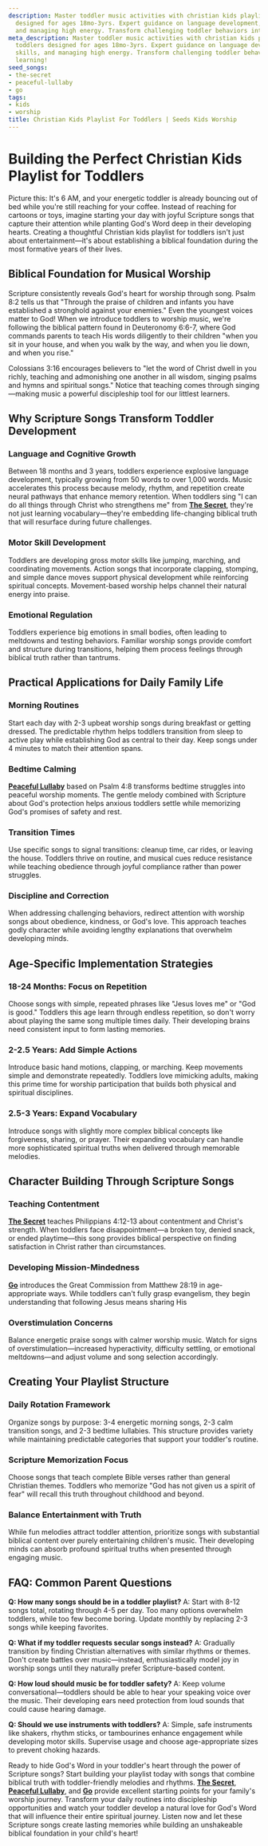 ```yaml
---
description: Master toddler music activities with christian kids playlist for toddlers
  designed for ages 18mo-3yrs. Expert guidance on language development, motor skills,
  and managing high energy. Transform challenging toddler behaviors into joyful learning!
meta_description: Master toddler music activities with christian kids playlist for
  toddlers designed for ages 18mo-3yrs. Expert guidance on language development, motor
  skills, and managing high energy. Transform challenging toddler behaviors into joyful
  learning!
seed_songs:
- the-secret
- peaceful-lullaby
- go
tags:
- kids
- worship
title: Christian Kids Playlist For Toddlers | Seeds Kids Worship
---
```

# Building the Perfect Christian Kids Playlist for Toddlers

Picture this: It's 6 AM, and your energetic toddler is already bouncing out of bed while you're still reaching for your coffee. Instead of reaching for cartoons or toys, imagine starting your day with joyful Scripture songs that capture their attention while planting God's Word deep in their developing hearts. Creating a thoughtful Christian kids playlist for toddlers isn't just about entertainment—it's about establishing a biblical foundation during the most formative years of their lives.

## Biblical Foundation for Musical Worship

Scripture consistently reveals God's heart for worship through song. Psalm 8:2 tells us that "Through the praise of children and infants you have established a stronghold against your enemies." Even the youngest voices matter to God! When we introduce toddlers to worship music, we're following the biblical pattern found in Deuteronomy 6:6-7, where God commands parents to teach His words diligently to their children "when you sit in your house, and when you walk by the way, and when you lie down, and when you rise."

Colossians 3:16 encourages believers to "let the word of Christ dwell in you richly, teaching and admonishing one another in all wisdom, singing psalms and hymns and spiritual songs." Notice that teaching comes through singing—making music a powerful discipleship tool for our littlest learners.

## Why Scripture Songs Transform Toddler Development

### Language and Cognitive Growth
Between 18 months and 3 years, toddlers experience explosive language development, typically growing from 50 words to over 1,000 words. Music accelerates this process because melody, rhythm, and repetition create neural pathways that enhance memory retention. When toddlers sing "I can do all things through Christ who strengthens me" from **[The Secret](https://seedskidsworship.com/product/the-secret-philippians-412-13/)**, they're not just learning vocabulary—they're embedding life-changing biblical truth that will resurface during future challenges.

### Motor Skill Development
Toddlers are developing gross motor skills like jumping, marching, and coordinating movements. Action songs that incorporate clapping, stomping, and simple dance moves support physical development while reinforcing spiritual concepts. Movement-based worship helps channel their natural energy into praise.

### Emotional Regulation
Toddlers experience big emotions in small bodies, often leading to meltdowns and testing behaviors. Familiar worship songs provide comfort and structure during transitions, helping them process feelings through biblical truth rather than tantrums.

## Practical Applications for Daily Family Life

### Morning Routines
Start each day with 2-3 upbeat worship songs during breakfast or getting dressed. The predictable rhythm helps toddlers transition from sleep to active play while establishing God as central to their day. Keep songs under 4 minutes to match their attention spans.

### Bedtime Calming
**[Peaceful Lullaby](https://seedskidsworship.com/product/peaceful-lullaby-psalm-48-2/)** based on Psalm 4:8 transforms bedtime struggles into peaceful worship moments. The gentle melody combined with Scripture about God's protection helps anxious toddlers settle while memorizing God's promises of safety and rest.

### Transition Times
Use specific songs to signal transitions: cleanup time, car rides, or leaving the house. Toddlers thrive on routine, and musical cues reduce resistance while teaching obedience through joyful compliance rather than power struggles.

### Discipline and Correction
When addressing challenging behaviors, redirect attention with worship songs about obedience, kindness, or God's love. This approach teaches godly character while avoiding lengthy explanations that overwhelm developing minds.

## Age-Specific Implementation Strategies

### 18-24 Months: Focus on Repetition
Choose songs with simple, repeated phrases like "Jesus loves me" or "God is good." Toddlers this age learn through endless repetition, so don't worry about playing the same song multiple times daily. Their developing brains need consistent input to form lasting memories.

### 2-2.5 Years: Add Simple Actions
Introduce basic hand motions, clapping, or marching. Keep movements simple and demonstrate repeatedly. Toddlers love mimicking adults, making this prime time for worship participation that builds both physical and spiritual disciplines.

### 2.5-3 Years: Expand Vocabulary
Introduce songs with slightly more complex biblical concepts like forgiveness, sharing, or prayer. Their expanding vocabulary can handle more sophisticated spiritual truths when delivered through memorable melodies.

## Character Building Through Scripture Songs

### Teaching Contentment
**[The Secret](https://seedskidsworship.com/product/the-secret-philippians-412-13/)** teaches Philippians 4:12-13 about contentment and Christ's strength. When toddlers face disappointment—a broken toy, denied snack, or ended playtime—this song provides biblical perspective on finding satisfaction in Christ rather than circumstances.

### Developing Mission-Mindedness
**[Go](https://seedskidsworship.com/product/go-matthew-2819-2/)** introduces the Great Commission from Matthew 28:19 in age-appropriate ways. While toddlers can't fully grasp evangelism, they begin understanding that following Jesus means sharing His

### Overstimulation Concerns
Balance energetic praise songs with calmer worship music. Watch for signs of overstimulation—increased hyperactivity, difficulty settling, or emotional meltdowns—and adjust volume and song selection accordingly.

## Creating Your Playlist Structure

### Daily Rotation Framework
Organize songs by purpose: 3-4 energetic morning songs, 2-3 calm transition songs, and 2-3 bedtime lullabies. This structure provides variety while maintaining predictable categories that support your toddler's routine.

### Scripture Memorization Focus
Choose songs that teach complete Bible verses rather than general Christian themes. Toddlers who memorize "God has not given us a spirit of fear" will recall this truth throughout childhood and beyond.

### Balance Entertainment with Truth
While fun melodies attract toddler attention, prioritize songs with substantial biblical content over purely entertaining children's music. Their developing minds can absorb profound spiritual truths when presented through engaging music.

## FAQ: Common Parent Questions

**Q: How many songs should be in a toddler playlist?**
A: Start with 8-12 songs total, rotating through 4-5 per day. Too many options overwhelm toddlers, while too few become boring. Update monthly by replacing 2-3 songs while keeping favorites.

**Q: What if my toddler requests secular songs instead?**
A: Gradually transition by finding Christian alternatives with similar rhythms or themes. Don't create battles over music—instead, enthusiastically model joy in worship songs until they naturally prefer Scripture-based content.

**Q: How loud should music be for toddler safety?**
A: Keep volume conversational—toddlers should be able to hear your speaking voice over the music. Their developing ears need protection from loud sounds that could cause hearing damage.

**Q: Should we use instruments with toddlers?**
A: Simple, safe instruments like shakers, rhythm sticks, or tambourines enhance engagement while developing motor skills. Supervise usage and choose age-appropriate sizes to prevent choking hazards.

Ready to hide God's Word in your toddler's heart through the power of Scripture songs? Start building your playlist today with songs that combine biblical truth with toddler-friendly melodies and rhythms. **[The Secret](https://seedskidsworship.com/product/the-secret-philippians-412-13/)**, **[Peaceful Lullaby](https://seedskidsworship.com/product/peaceful-lullaby-psalm-48-2/)**, and **[Go](https://seedskidsworship.com/product/go-matthew-2819-2/)** provide excellent starting points for your family's worship journey. Transform your daily routines into discipleship opportunities and watch your toddler develop a natural love for God's Word that will influence their entire spiritual journey. Listen now and let these Scripture songs create lasting memories while building an unshakeable biblical foundation in your child's heart!

<script type="application/ld+json">
{
  "@context": "https://schema.org",
  "@type": "Article",
  "headline": "Christian Kids Playlist For Toddlers",
  "author": {
    "@type": "Organization",
    "name": "Seeds Kids Worship"
  },
  "publisher": {
    "@type": "Organization",
    "name": "Seeds Kids Worship",
    "logo": {
      "@type": "ImageObject",
      "url": "https://seedskidsworship.com/logo.png"
    }
  },
  "datePublished": "2025-09-04T09:22:49.811048",
  "dateModified": "2025-09-04T09:22:49.811077",
  "description": "Master toddler music activities with christian kids playlist for toddlers designed for ages 18mo-3yrs. Expert guidance on language development, motor skills, an",
  "mainEntityOfPage": {
    "@type": "WebPage",
    "@id": "https://seedskidsworship.com/activities/christian-kids-playlist-for-toddlers/"
  }
}
</script>

<script type="application/ld+json">
{
  "@context": "https://schema.org",
  "@type": "Product",
  "name": "The Secret",
  "description": "Encouraging song about finding contentment and strength in Christ from Philippians 4:12-13",
  "url": "https://seedskidsworship.com/product/the-secret-philippians-412-13/",
  "brand": {
    "@type": "Brand",
    "name": "Seeds Kids Worship"
  },
  "category": "Children's Christian Music",
  "album": "The Power of Encouragement"
}
</script>

<script type="application/ld+json">
{
  "@context": "https://schema.org",
  "@type": "Product",
  "name": "Peaceful Lullaby",
  "description": "Gentle lullaby about peaceful sleep and trust in God's protection from Psalm 4:8",
  "url": "https://seedskidsworship
